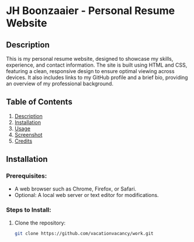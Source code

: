 # JH Boonzaaier - Personal Resume Website

## Description
This is my personal resume website, designed to showcase my skills, experience, and contact information. The site is built using HTML and CSS, featuring a clean, responsive design to ensure optimal viewing across devices. It also includes links to my GitHub profile and a brief bio, providing an overview of my professional background.

## Table of Contents
1. [Description](#description)
2. [Installation](#installation)
3. [Usage](#usage)
4. [Screenshot](#screenshot)
5. [Credits](#credits)

## Installation

### Prerequisites:
- A web browser such as Chrome, Firefox, or Safari.
- Optional: A local web server or text editor for modifications.

### Steps to Install:
1. Clone the repository:
   ```bash
   git clone https://github.com/vacationvacancy/work.git

